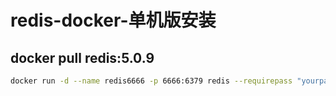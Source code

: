 # redis-docker-单机版安装

## docker pull redis:5.0.9

```sh
docker run -d --name redis6666 -p 6666:6379 redis --requirepass "yourpass"
```


